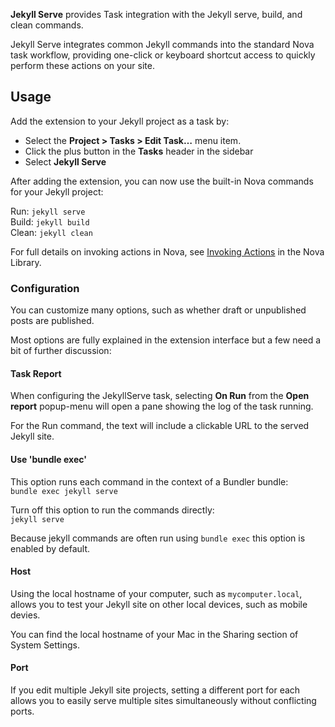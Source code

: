 **Jekyll Serve** provides Task integration with the Jekyll serve, build, and clean commands.

Jekyll Serve integrates common Jekyll commands into the standard Nova task workflow, providing one-click or keyboard shortcut access to quickly perform these actions on your site.

## Usage

Add the extension to your Jekyll project as a task by:
- Select the **Project > Tasks > Edit Task…** menu item.
- Click the plus button in the **Tasks** header in the sidebar
- Select **Jekyll Serve** 

After adding the extension, you can now use the built-in Nova commands for your Jekyll project:

Run: `jekyll serve`  
Build: `jekyll build`  
Clean: `jekyll clean`

For full details on invoking actions in Nova, see [Invoking Actions](https://help.panic.com/nova/run-tasks/#invoking-actions) in the Nova Library.

### Configuration

You can customize many options, such as whether draft or unpublished posts are published.

Most options are fully explained in the extension interface but a few need a bit of further discussion:

#### Task Report
When configuring the JekyllServe task, selecting **On Run** from the **Open report** popup-menu will open a pane showing the log of the task running.

For the Run command, the text will include a clickable URL to the served Jekyll site.

#### Use 'bundle exec'
This option runs each command in the context of a Bundler bundle:  
`bundle exec jekyll serve`

Turn off this option to run the commands directly:  
`jekyll serve`

Because jekyll commands are often run using `bundle exec` this option is enabled by default.

#### Host
Using the local hostname of your computer, such as `mycomputer.local`, allows you to test your Jekyll site on other local devices, such as mobile devies.

You can find the local hostname of your Mac in the Sharing section of System Settings.

#### Port
If you edit multiple Jekyll site projects, setting a different port for each allows you to easily serve multiple sites simultaneously without conflicting ports.

